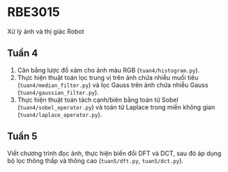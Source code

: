 # RBE3015
Xử lý ảnh và thị giác Robot

## Tuần 4
1. Cân bằng lược đồ xám cho ảnh màu RGB (`tuan4/histogram.py`).
2. Thực hiện thuật toán lọc trung vị trên ảnh chứa nhiễu muối tiêu (`tuan4/median_filter.py`) và lọc Gauss trên ảnh chứa nhiễu Gauss (`tuan4/gaussian_filter.py`).
3. Thực hiện thuật toán tách cạnh/biên bằng toán tử Sobel (`tuan4/sobel_operator.py`) và toán tử Laplace trong miền không gian (`tuan4/laplace_operator.py`).

## Tuần 5
Viết chương trình đọc ảnh, thực hiện biến đổi DFT và DCT, sau đó áp dụng bộ lọc thông thấp và thông cao (`tuan5/dft.py`, `tuan5/dct.py`).
